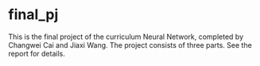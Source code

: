 # final_pj

This is the final project of the curriculum Neural Network, completed by Changwei Cai and Jiaxi Wang. The project consists of three parts. See the report for details. 
